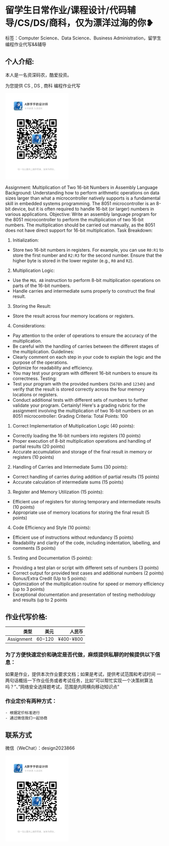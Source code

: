# 留学生日常作业/课程设计/代码辅导/CS/DS/商科，仅为漂洋过海的你❥
标签：Computer Science、Data Science、Business Administration，留学生编程作业代写&&辅导

## 个人介绍:
本人是一名资深码农，酷爱投资。

为您提供 CS , DS , 商科 编程作业代写

<img src="design2023866.jpg"  width="200" />

Assignment: Multiplication of Two 16-bit Numbers in Assembly Language
Background:
Understanding how to perform arithmetic operations on data sizes larger than what a microcontroller 
natively supports is a fundamental skill in embedded systems programming. The 8051 microcontroller 
is an 8-bit device, but it is often required to handle 16-bit (or larger) numbers in various applications.
Objective:
Write an assembly language program for the 8051 microcontroller to perform the multiplication of two 
16-bit numbers. The multiplication should be carried out manually, as the 8051 does not have direct 
support for 16-bit multiplication.
Task Breakdown:
1. Initialization:
 - Store two 16-bit numbers in registers. For example, you can use `R0:R1` to store the first number 
and `R2:R3` for the second number. Ensure that the higher byte is stored in the lower register (e.g., 
`R0` and `R2`).
2. Multiplication Logic:
 - Use the `MUL AB` instruction to perform 8-bit multiplication operations on parts of the 16-bit 
numbers.
 - Handle carries and intermediate sums properly to construct the final result.
3. Storing the Result:
 - Store the result across four memory locations or registers.
4. Considerations:
 - Pay attention to the order of operations to ensure the accuracy of the multiplication.
 - Be careful with the handling of carries between the different stages of the multiplication.
Guidelines:
- Clearly comment on each step in your code to explain the logic and the purpose of the operations.
- Optimize for readability and efficiency.
- You may test your program with different 16-bit numbers to ensure its correctness.
Testing:
- Test your program with the provided numbers (`5678h` and `1234h`) and verify that the result is 
stored correctly across the four memory locations or registers.
- Conduct additional tests with different sets of numbers to further validate your program.
Certainly! Here's a grading rubric for the assignment involving the multiplication of two 16-bit 
numbers on an 8051 microcontroller:
Grading Criteria:
Total Points: 100
1. Correct Implementation of Multiplication Logic (40 points):
 - Correctly loading the 16-bit numbers into registers (10 points)
 - Proper execution of 8-bit multiplication operations and handling of partial results (20 points)
 - Accurate accumulation and storage of the final result in memory or registers (10 points)
2. Handling of Carries and Intermediate Sums (30 points):
 - Correct handling of carries during addition of partial results (15 points)
 - Accurate calculation of intermediate sums (15 points)
3. Register and Memory Utilization (15 points):
 - Efficient use of registers for storing temporary and intermediate results (10 points)
 - Appropriate use of memory locations for storing the final result (5 points)
4. Code Efficiency and Style (10 points):
 - Efficient use of instructions without redundancy (5 points)
 - Readability and clarity of the code, including indentation, labelling, and comments (5 points)
5. Testing and Documentation (5 points):
 - Providing a test plan or script with different sets of numbers (3 points)
 - Correct output for provided test cases and additional numbers (2 points)
Bonus/Extra Credit (Up to 5 points):
 - Optimization of the multiplication routine for speed or memory efficiency (up to 3 points)
 - Exceptional documentation and presentation of testing methodology and results (up to 2 points


## 作业代写价格:

|类型|美元|人民币|
|-----:|-----:|-----:|
|Assignment|$60-$120|¥400-¥800|

### 为了方便快速定价和确定是否代做，麻烦提供私聊的时候提供以下信息：
如果是作业，提供本次作业要求文档；如果是考试，提供考试范围和考试时间
一两句话概括一下作业任务或者考试任务，比如”可以帮忙实现一个决策树算法吗？”、”网络安全选择题考试，范围是内网横向移动知识点”
### 作业定价有两种方式：
    - 根据定价标准进行
    - 通过微信我们一起协商
## 联系方式

微信（WeChat）：design2023866

<img src="design2023866.jpg"  width="200" />
